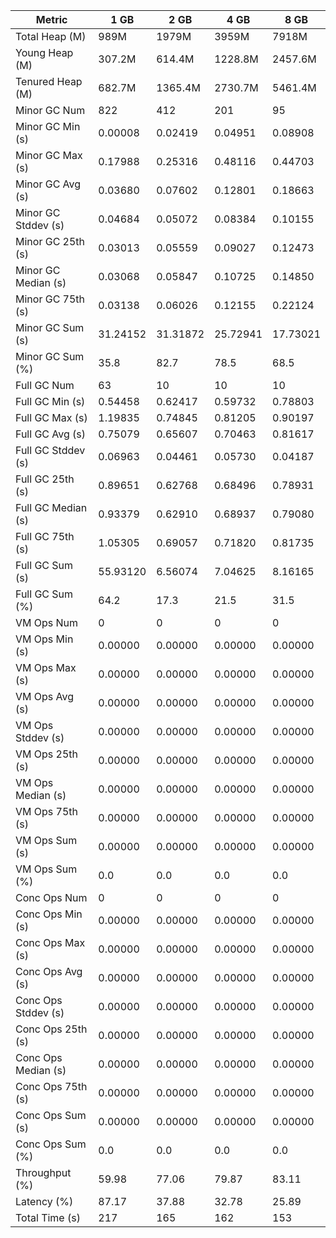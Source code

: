 | Metric | 1 GB | 2 GB | 4 GB | 8 GB |
|------|----|----|----|----|
| Total Heap (M) | 989M | 1979M | 3959M | 7918M |
| Young Heap (M) | 307.2M | 614.4M | 1228.8M | 2457.6M |
| Tenured Heap (M) | 682.7M | 1365.4M | 2730.7M | 5461.4M |
| Minor GC Num | 822 | 412 | 201 | 95 |
| Minor GC Min (s) | 0.00008 | 0.02419 | 0.04951 | 0.08908 |
| Minor GC Max (s) | 0.17988 | 0.25316 | 0.48116 | 0.44703 |
| Minor GC Avg (s) | 0.03680 | 0.07602 | 0.12801 | 0.18663 |
| Minor GC Stddev (s) | 0.04684 | 0.05072 | 0.08384 | 0.10155 |
| Minor GC 25th (s) | 0.03013 | 0.05559 | 0.09027 | 0.12473 |
| Minor GC Median (s) | 0.03068 | 0.05847 | 0.10725 | 0.14850 |
| Minor GC 75th (s) | 0.03138 | 0.06026 | 0.12155 | 0.22124 |
| Minor GC Sum (s) | 31.24152 | 31.31872 | 25.72941 | 17.73021 |
| Minor GC Sum (%) | 35.8 | 82.7 | 78.5 | 68.5 |
| Full GC Num | 63 | 10 | 10 | 10 |
| Full GC Min (s) | 0.54458 | 0.62417 | 0.59732 | 0.78803 |
| Full GC Max (s) | 1.19835 | 0.74845 | 0.81205 | 0.90197 |
| Full GC Avg (s) | 0.75079 | 0.65607 | 0.70463 | 0.81617 |
| Full GC Stddev (s) | 0.06963 | 0.04461 | 0.05730 | 0.04187 |
| Full GC 25th (s) | 0.89651 | 0.62768 | 0.68496 | 0.78931 |
| Full GC Median (s) | 0.93379 | 0.62910 | 0.68937 | 0.79080 |
| Full GC 75th (s) | 1.05305 | 0.69057 | 0.71820 | 0.81735 |
| Full GC Sum (s) | 55.93120 | 6.56074 | 7.04625 | 8.16165 |
| Full GC Sum (%) | 64.2 | 17.3 | 21.5 | 31.5 |
| VM Ops Num | 0 | 0 | 0 | 0 |
| VM Ops Min (s) | 0.00000 | 0.00000 | 0.00000 | 0.00000 |
| VM Ops Max (s) | 0.00000 | 0.00000 | 0.00000 | 0.00000 |
| VM Ops Avg (s) | 0.00000 | 0.00000 | 0.00000 | 0.00000 |
| VM Ops Stddev (s) | 0.00000 | 0.00000 | 0.00000 | 0.00000 |
| VM Ops 25th (s) | 0.00000 | 0.00000 | 0.00000 | 0.00000 |
| VM Ops Median (s) | 0.00000 | 0.00000 | 0.00000 | 0.00000 |
| VM Ops 75th (s) | 0.00000 | 0.00000 | 0.00000 | 0.00000 |
| VM Ops Sum (s) | 0.00000 | 0.00000 | 0.00000 | 0.00000 |
| VM Ops Sum (%) | 0.0 | 0.0 | 0.0 | 0.0 |
| Conc Ops Num | 0 | 0 | 0 | 0 |
| Conc Ops Min (s) | 0.00000 | 0.00000 | 0.00000 | 0.00000 |
| Conc Ops Max (s) | 0.00000 | 0.00000 | 0.00000 | 0.00000 |
| Conc Ops Avg (s) | 0.00000 | 0.00000 | 0.00000 | 0.00000 |
| Conc Ops Stddev (s) | 0.00000 | 0.00000 | 0.00000 | 0.00000 |
| Conc Ops 25th (s) | 0.00000 | 0.00000 | 0.00000 | 0.00000 |
| Conc Ops Median (s) | 0.00000 | 0.00000 | 0.00000 | 0.00000 |
| Conc Ops 75th (s) | 0.00000 | 0.00000 | 0.00000 | 0.00000 |
| Conc Ops Sum (s) | 0.00000 | 0.00000 | 0.00000 | 0.00000 |
| Conc Ops Sum (%) | 0.0 | 0.0 | 0.0 | 0.0 |
| Throughput (%) | 59.98 | 77.06 | 79.87 | 83.11 |
| Latency (%) | 87.17 | 37.88 | 32.78 | 25.89 |
| Total Time (s) | 217 | 165 | 162 | 153 |
